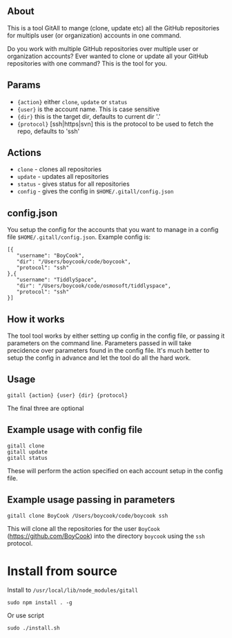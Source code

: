 ## About

This is a tool GitAll to mange (clone, update etc) all the GitHub repositories for multipls user (or organization) accounts in one command. 

Do you work with multiple GitHub repositories over multiple user or organization accounts? Ever wanted to clone or update all your GitHub repositories with one command? This is the tool for you.

## Params

* `{action}` either `clone`, `update` or `status`
* `{user}` is the account name. This is case sensitive
* `{dir}` this is the target dir, defaults to current dir '.'
* `{protocol}` [ssh|https|svn] this is the protocol to be used to fetch the repo, defaults to 'ssh' 

## Actions

* `clone` - clones all repositories
* `update` - updates all repositories
* `status` - gives status for all repositories
* `config` - gives the config in `$HOME/.gitall/config.json`

## config.json

You setup the config for the accounts that you want to manage in a config file `$HOME/.gitall/config.json`.
Example config is:

	[{
	   "username": "BoyCook",
	   "dir": "/Users/boycook/code/boycook",
	   "protocol": "ssh"
	},{
	   "username": "TiddlySpace",
	   "dir": "/Users/boycook/code/osmosoft/tiddlyspace",
	   "protocol": "ssh"
	}]

## How it works

The tool tool works by either setting up config in the config file, or passing it parameters on the command line. 
Parameters passed in will take precidence over parameters found in the config file. 
It's much better to setup the config in advance and let the tool do all the hard work.

## Usage 

	gitall {action} {user} {dir} {protocol}

The final three are optional

## Example usage with config file

	gitall clone
	gitall update
	gitall status

These will perform the action specified on each account setup in the config file.

## Example usage passing in parameters

	gitall clone BoyCook /Users/boycook/code/boycook ssh

This will clone all the repositories for the user `BoyCook` (https://github.com/BoyCook) into the directory `boycook` using 
the `ssh` protocol.

# Install from source

Install to `/usr/local/lib/node_modules/gitall`

	sudo npm install . -g

Or use script

	sudo ./install.sh
	